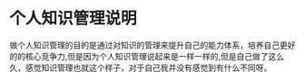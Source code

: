 # 个人知识管理说明

做个人知识管理的目的是通过对知识的管理来提升自己的能力体系，培养自己更好的的核心竞争力,但是因为个人知识管理说起来是一样一样的,但是自己做了这么久，感觉知识管理也就这个样子，对于自己我并没有感觉到有什么不同呀。
